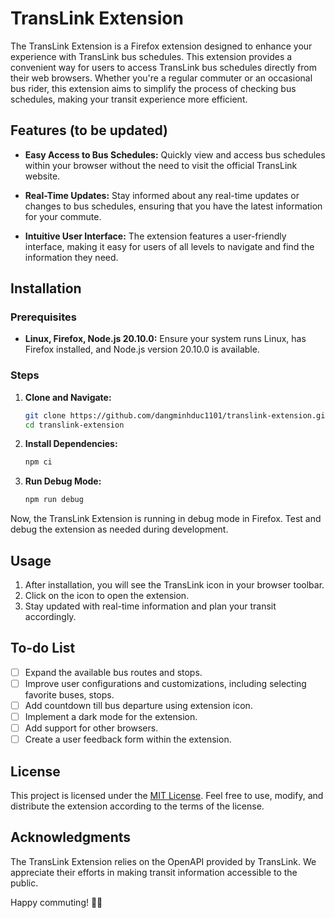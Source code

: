 # TransLink Extension

The TransLink Extension is a Firefox extension designed to enhance your experience with TransLink bus schedules. This extension provides a convenient way for users to access TransLink bus schedules directly from their web browsers. Whether you're a regular commuter or an occasional bus rider, this extension aims to simplify the process of checking bus schedules, making your transit experience more efficient.

## Features (to be updated)

- **Easy Access to Bus Schedules:** Quickly view and access bus schedules within your browser without the need to visit the official TransLink website.

- **Real-Time Updates:** Stay informed about any real-time updates or changes to bus schedules, ensuring that you have the latest information for your commute.

- **Intuitive User Interface:** The extension features a user-friendly interface, making it easy for users of all levels to navigate and find the information they need.

## Installation

### Prerequisites

- **Linux, Firefox, Node.js 20.10.0:**
  Ensure your system runs Linux, has Firefox installed, and Node.js version 20.10.0 is available.

### Steps

1. **Clone and Navigate:**
   ```bash
   git clone https://github.com/dangminhduc1101/translink-extension.git
   cd translink-extension
   ```

2. **Install Dependencies:**
   ```bash
   npm ci
   ```

3. **Run Debug Mode:**
   ```bash
   npm run debug
   ```

Now, the TransLink Extension is running in debug mode in Firefox. Test and debug the extension as needed during development.

## Usage

1. After installation, you will see the TransLink icon in your browser toolbar.
2. Click on the icon to open the extension.
3. Stay updated with real-time information and plan your transit accordingly.

## To-do List
- [ ] Expand the available bus routes and stops.
- [ ] Improve user configurations and customizations, including selecting favorite buses, stops.
- [ ] Add countdown till bus departure using extension icon.
- [ ] Implement a dark mode for the extension.
- [ ] Add support for other browsers.
- [ ] Create a user feedback form within the extension.

## License

This project is licensed under the [MIT License](LICENSE). Feel free to use, modify, and distribute the extension according to the terms of the license.

## Acknowledgments

The TransLink Extension relies on the OpenAPI provided by TransLink. We appreciate their efforts in making transit information accessible to the public.

Happy commuting! 🚌✨
